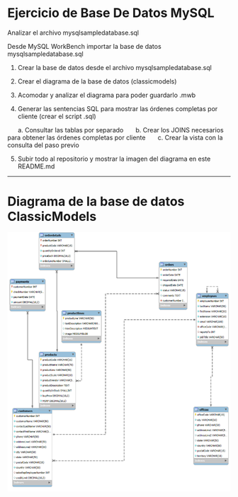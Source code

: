 # Ejercicio de Base De Datos MySQL

Analizar el archivo mysqlsampledatabase.sql  

Desde MySQL WorkBench importar la base de datos mysqlsampledatabase.sql 

1. Crear la base de datos desde el archivo mysqlsampledatabase.sql

2. Crear el diagrama de la base de datos (classicmodels)

3. Acomodar y analizar el diagrama para poder guardarlo .mwb

4. Generar las sentencias SQL para mostrar las órdenes completas por cliente (crear el script .sql)

      a. Consultar las tablas por separado
      b. Crear los JOINS necesarios para obtener las órdenes completas por cliente
      c. Crear la vista con la consulta del paso previo

5. Subir todo al repositorio y mostrar la imagen del diagrama en este README.md

---
# Diagrama de la base de datos ClassicModels

![Diagrama EER](diagrama.png)
